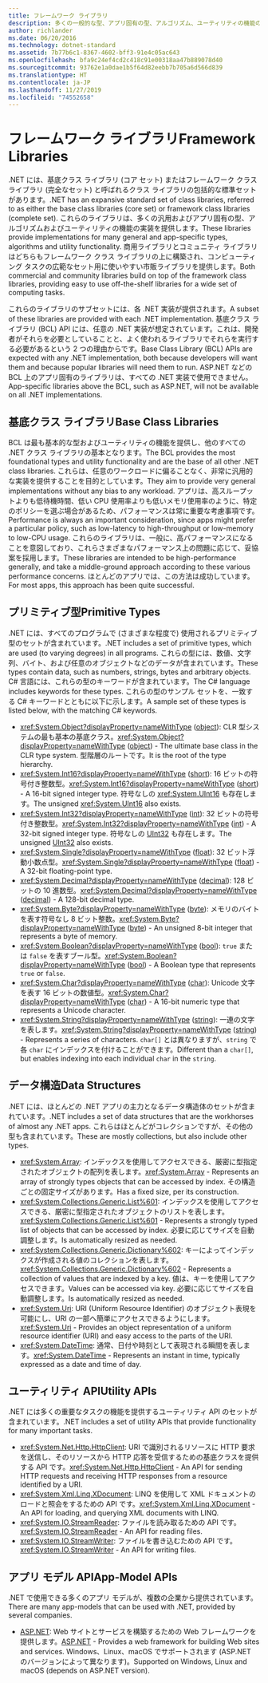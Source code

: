 ```yaml
---
title: フレームワーク ライブラリ
description: 多くの一般的な型、アプリ固有の型、アルゴリズム、ユーティリティの機能の実装を提供しているライブラリについて説明します。
author: richlander
ms.date: 06/20/2016
ms.technology: dotnet-standard
ms.assetid: 7b77b6c1-8367-4602-bff3-91e4c05ac643
ms.openlocfilehash: bfa9c24ef4cd2c418c91e00318aa47b889078d40
ms.sourcegitcommit: 93762e1a0dae1b5f64d82eebb7b705a6d566d839
ms.translationtype: HT
ms.contentlocale: ja-JP
ms.lasthandoff: 11/27/2019
ms.locfileid: "74552658"
---
```

# <a name="framework-libraries"></a><span data-ttu-id="37837-103">フレームワーク ライブラリ</span><span class="sxs-lookup"><span data-stu-id="37837-103">Framework Libraries</span></span>

<span data-ttu-id="37837-104">.NET には、基底クラス ライブラリ (コア セット) またはフレームワーク クラス ライブラリ (完全なセット) と呼ばれるクラス ライブラリの包括的な標準セットがあります。</span><span class="sxs-lookup"><span data-stu-id="37837-104">.NET has an expansive standard set of class libraries, referred to as either the base class libraries (core set) or framework class libraries (complete set).</span></span> <span data-ttu-id="37837-105">これらのライブラリは、多くの汎用およびアプリ固有の型、アルゴリズムおよびユーティリティの機能の実装を提供します。</span><span class="sxs-lookup"><span data-stu-id="37837-105">These libraries provide implementations for many general and app-specific types, algorithms and utility functionality.</span></span> <span data-ttu-id="37837-106">商用ライブラリとコミュニティ ライブラリはどちらもフレームワーク クラス ライブラリの上に構築され、コンピューティング タスクの広範なセット用に使いやすい市販ライブラリを提供します。</span><span class="sxs-lookup"><span data-stu-id="37837-106">Both commercial and community libraries build on top of the framework class libraries, providing easy to use off-the-shelf libraries for a wide set of computing tasks.</span></span>

<span data-ttu-id="37837-107">これらのライブラリのサブセットには、各 .NET 実装が提供されます。</span><span class="sxs-lookup"><span data-stu-id="37837-107">A subset of these libraries are provided with each .NET implementation.</span></span> <span data-ttu-id="37837-108">基底クラス ライブラリ (BCL) API には、任意の .NET 実装が想定されています。これは、開発者がそれらを必要としていることと、よく使われるライブラリでそれらを実行する必要があるという 2 つの理由からです。</span><span class="sxs-lookup"><span data-stu-id="37837-108">Base Class Library (BCL) APIs are expected with any .NET implementation, both because developers will want them and because popular libraries will need them to run.</span></span> <span data-ttu-id="37837-109">ASP.NET などの BCL 上のアプリ固有のライブラリは、すべての .NET 実装で使用できません。</span><span class="sxs-lookup"><span data-stu-id="37837-109">App-specific libraries above the BCL, such as ASP.NET, will not be available on all .NET implementations.</span></span>

## <a name="base-class-libraries"></a><span data-ttu-id="37837-110">基底クラス ライブラリ</span><span class="sxs-lookup"><span data-stu-id="37837-110">Base Class Libraries</span></span>

<span data-ttu-id="37837-111">BCL は最も基本的な型およびユーティリティの機能を提供し、他のすべての .NET クラス ライブラリの基本となります。</span><span class="sxs-lookup"><span data-stu-id="37837-111">The BCL provides the most foundational types and utility functionality and are the base of all other .NET class libraries.</span></span> <span data-ttu-id="37837-112">これらは、任意のワークロードに偏ることなく、非常に汎用的な実装を提供することを目的としています。</span><span class="sxs-lookup"><span data-stu-id="37837-112">They aim to provide very general implementations without any bias to any workload.</span></span> <span data-ttu-id="37837-113">アプリは、高スループットよりも低待機時間、低い CPU 使用率よりも低いメモリ使用率のように、特定のポリシーを選ぶ場合があるため、パフォーマンスは常に重要な考慮事項です。</span><span class="sxs-lookup"><span data-stu-id="37837-113">Performance is always an important consideration, since apps might prefer a particular policy, such as low-latency to high-throughput or low-memory to low-CPU usage.</span></span> <span data-ttu-id="37837-114">これらのライブラリは、一般に、高パフォーマンスになることを意図しており、これらさまざまなパフォーマンス上の問題に応じて、妥協案を採用します。</span><span class="sxs-lookup"><span data-stu-id="37837-114">These libraries are intended to be high-performance generally, and take a middle-ground approach according to these various performance concerns.</span></span> <span data-ttu-id="37837-115">ほとんどのアプリでは、この方法は成功しています。</span><span class="sxs-lookup"><span data-stu-id="37837-115">For most apps, this approach has been quite successful.</span></span>

## <a name="primitive-types"></a><span data-ttu-id="37837-116">プリミティブ型</span><span class="sxs-lookup"><span data-stu-id="37837-116">Primitive Types</span></span>

<span data-ttu-id="37837-117">.NET には、すべてのプログラムで (さまざまな程度で) 使用されるプリミティブ型のセットが含まれています。</span><span class="sxs-lookup"><span data-stu-id="37837-117">.NET includes a set of primitive types, which are used (to varying degrees) in all programs.</span></span> <span data-ttu-id="37837-118">これらの型には、数値、文字列、バイト、および任意のオブジェクトなどのデータが含まれています。</span><span class="sxs-lookup"><span data-stu-id="37837-118">These types contain data, such as numbers, strings, bytes and arbitrary objects.</span></span> <span data-ttu-id="37837-119">C# 言語には、これらの型のキーワードが含まれています。</span><span class="sxs-lookup"><span data-stu-id="37837-119">The C# language includes keywords for these types.</span></span> <span data-ttu-id="37837-120">これらの型のサンプル セットを、一致する C# キーワードとともに以下に示します。</span><span class="sxs-lookup"><span data-stu-id="37837-120">A sample set of these types is listed below, with the matching C# keywords.</span></span>

* <span data-ttu-id="37837-121"><xref:System.Object?displayProperty=nameWithType> ([object](../csharp/language-reference/builtin-types/reference-types.md#the-object-type)): CLR 型システムの最も基本の基底クラス。</span><span class="sxs-lookup"><span data-stu-id="37837-121"><xref:System.Object?displayProperty=nameWithType> ([object](../csharp/language-reference/builtin-types/reference-types.md#the-object-type)) - The ultimate base class in the CLR type system.</span></span> <span data-ttu-id="37837-122">型階層のルートです。</span><span class="sxs-lookup"><span data-stu-id="37837-122">It is the root of the type hierarchy.</span></span>
* <span data-ttu-id="37837-123"><xref:System.Int16?displayProperty=nameWithType> ([short](../csharp/language-reference/builtin-types/integral-numeric-types.md)): 16 ビットの符号付き整数型。</span><span class="sxs-lookup"><span data-stu-id="37837-123"><xref:System.Int16?displayProperty=nameWithType> ([short](../csharp/language-reference/builtin-types/integral-numeric-types.md)) - A 16-bit signed integer type.</span></span> <span data-ttu-id="37837-124">符号なしの <xref:System.UInt16> も存在します。</span><span class="sxs-lookup"><span data-stu-id="37837-124">The unsigned <xref:System.UInt16> also exists.</span></span>
* <span data-ttu-id="37837-125"><xref:System.Int32?displayProperty=nameWithType> ([int](../csharp/language-reference/builtin-types/integral-numeric-types.md)): 32 ビットの符号付き整数型。</span><span class="sxs-lookup"><span data-stu-id="37837-125"><xref:System.Int32?displayProperty=nameWithType> ([int](../csharp/language-reference/builtin-types/integral-numeric-types.md)) - A 32-bit signed integer type.</span></span> <span data-ttu-id="37837-126">符号なしの [UInt32](../csharp/language-reference/builtin-types/integral-numeric-types.md) も存在します。</span><span class="sxs-lookup"><span data-stu-id="37837-126">The unsigned [UInt32](../csharp/language-reference/builtin-types/integral-numeric-types.md) also exists.</span></span>
* <span data-ttu-id="37837-127"><xref:System.Single?displayProperty=nameWithType> ([float](../csharp/language-reference/builtin-types/floating-point-numeric-types.md)): 32 ビット浮動小数点型。</span><span class="sxs-lookup"><span data-stu-id="37837-127"><xref:System.Single?displayProperty=nameWithType> ([float](../csharp/language-reference/builtin-types/floating-point-numeric-types.md)) - A 32-bit floating-point type.</span></span>
* <span data-ttu-id="37837-128"><xref:System.Decimal?displayProperty=nameWithType> ([decimal](../csharp/language-reference/builtin-types/floating-point-numeric-types.md)): 128 ビットの 10 進数型。</span><span class="sxs-lookup"><span data-stu-id="37837-128"><xref:System.Decimal?displayProperty=nameWithType> ([decimal](../csharp/language-reference/builtin-types/floating-point-numeric-types.md)) - A 128-bit decimal type.</span></span>
* <span data-ttu-id="37837-129"><xref:System.Byte?displayProperty=nameWithType> ([byte](../csharp/language-reference/builtin-types/integral-numeric-types.md)): メモリのバイトを表す符号なし 8 ビット整数。</span><span class="sxs-lookup"><span data-stu-id="37837-129"><xref:System.Byte?displayProperty=nameWithType> ([byte](../csharp/language-reference/builtin-types/integral-numeric-types.md)) - An unsigned 8-bit integer that represents a byte of memory.</span></span>
* <span data-ttu-id="37837-130"><xref:System.Boolean?displayProperty=nameWithType> ([bool](../csharp/language-reference/builtin-types/bool.md)): `true` または `false` を表すブール型。</span><span class="sxs-lookup"><span data-stu-id="37837-130"><xref:System.Boolean?displayProperty=nameWithType> ([bool](../csharp/language-reference/builtin-types/bool.md)) - A Boolean type that represents `true` or `false`.</span></span>
* <span data-ttu-id="37837-131"><xref:System.Char?displayProperty=nameWithType> ([char](../csharp/language-reference/builtin-types/char.md)): Unicode 文字を表す 16 ビットの数値型。</span><span class="sxs-lookup"><span data-stu-id="37837-131"><xref:System.Char?displayProperty=nameWithType> ([char](../csharp/language-reference/builtin-types/char.md)) - A 16-bit numeric type that represents a Unicode character.</span></span>
* <span data-ttu-id="37837-132"><xref:System.String?displayProperty=nameWithType> ([string](../csharp/language-reference/builtin-types/reference-types.md#the-string-type)): 一連の文字を表します。</span><span class="sxs-lookup"><span data-stu-id="37837-132"><xref:System.String?displayProperty=nameWithType> ([string](../csharp/language-reference/builtin-types/reference-types.md#the-string-type)) - Represents a series of characters.</span></span> <span data-ttu-id="37837-133">`char[]` とは異なりますが、`string` で各 `char` にインデックスを付けることができます。</span><span class="sxs-lookup"><span data-stu-id="37837-133">Different than a `char[]`, but enables indexing into each individual `char` in the `string`.</span></span>

## <a name="data-structures"></a><span data-ttu-id="37837-134">データ構造</span><span class="sxs-lookup"><span data-stu-id="37837-134">Data Structures</span></span>

<span data-ttu-id="37837-135">.NET には、ほとんどの .NET アプリの主力となるデータ構造体のセットが含まれています。</span><span class="sxs-lookup"><span data-stu-id="37837-135">.NET includes a set of data structures that are the workhorses of almost any .NET apps.</span></span> <span data-ttu-id="37837-136">これらはほとんどがコレクションですが、その他の型も含まれています。</span><span class="sxs-lookup"><span data-stu-id="37837-136">These are mostly collections, but also include other types.</span></span>

* <span data-ttu-id="37837-137"><xref:System.Array>: インデックスを使用してアクセスできる、厳密に型指定されたオブジェクトの配列を表します。</span><span class="sxs-lookup"><span data-stu-id="37837-137"><xref:System.Array> - Represents an array of strongly types objects that can be accessed by index.</span></span> <span data-ttu-id="37837-138">その構造ごとの固定サイズがあります。</span><span class="sxs-lookup"><span data-stu-id="37837-138">Has a fixed size, per its construction.</span></span>
* <span data-ttu-id="37837-139"><xref:System.Collections.Generic.List%601>: インデックスを使用してアクセスできる、厳密に型指定されたオブジェクトのリストを表します。</span><span class="sxs-lookup"><span data-stu-id="37837-139"><xref:System.Collections.Generic.List%601> - Represents a strongly typed list of objects that can be accessed by index.</span></span> <span data-ttu-id="37837-140">必要に応じてサイズを自動調整します。</span><span class="sxs-lookup"><span data-stu-id="37837-140">Is automatically resized as needed.</span></span>
* <span data-ttu-id="37837-141"><xref:System.Collections.Generic.Dictionary%602>: キーによってインデックスが作成される値のコレクションを表します。</span><span class="sxs-lookup"><span data-stu-id="37837-141"><xref:System.Collections.Generic.Dictionary%602> - Represents a collection of values that are indexed by a key.</span></span> <span data-ttu-id="37837-142">値は、キーを使用してアクセスできます。</span><span class="sxs-lookup"><span data-stu-id="37837-142">Values can be accessed via key.</span></span> <span data-ttu-id="37837-143">必要に応じてサイズを自動調整します。</span><span class="sxs-lookup"><span data-stu-id="37837-143">Is automatically resized as needed.</span></span>
* <span data-ttu-id="37837-144"><xref:System.Uri>: URI (Uniform Resource Identifier) のオブジェクト表現を可能にし、URI の一部へ簡単にアクセスできるようにします。</span><span class="sxs-lookup"><span data-stu-id="37837-144"><xref:System.Uri> - Provides an object representation of a uniform resource identifier (URI) and easy access to the parts of the URI.</span></span>
* <span data-ttu-id="37837-145"><xref:System.DateTime>: 通常、日付や時刻として表現される瞬間を表します。</span><span class="sxs-lookup"><span data-stu-id="37837-145"><xref:System.DateTime> - Represents an instant in time, typically expressed as a date and time of day.</span></span>

## <a name="utility-apis"></a><span data-ttu-id="37837-146">ユーティリティ API</span><span class="sxs-lookup"><span data-stu-id="37837-146">Utility APIs</span></span>

<span data-ttu-id="37837-147">.NET には多くの重要なタスクの機能を提供するユーティリティ API のセットが含まれています。</span><span class="sxs-lookup"><span data-stu-id="37837-147">.NET includes a set of utility APIs that provide functionality for many important tasks.</span></span>

* <span data-ttu-id="37837-148"><xref:System.Net.Http.HttpClient>: URI で識別されるリソースに HTTP 要求を送信し、そのリソースから HTTP 応答を受信するための基底クラスを提供する API です。</span><span class="sxs-lookup"><span data-stu-id="37837-148"><xref:System.Net.Http.HttpClient> - An API for sending HTTP requests and receiving HTTP responses from a resource identified by a URI.</span></span>
* <span data-ttu-id="37837-149"><xref:System.Xml.Linq.XDocument>: LINQ を使用して XML ドキュメントのロードと照会をするための API です。</span><span class="sxs-lookup"><span data-stu-id="37837-149"><xref:System.Xml.Linq.XDocument> - An API for loading, and querying XML documents with LINQ.</span></span>
* <span data-ttu-id="37837-150"><xref:System.IO.StreamReader>: ファイルを読み取るための API です。</span><span class="sxs-lookup"><span data-stu-id="37837-150"><xref:System.IO.StreamReader> - An API for reading files.</span></span> 
* <span data-ttu-id="37837-151"><xref:System.IO.StreamWriter>: ファイルを書き込むための API です。</span><span class="sxs-lookup"><span data-stu-id="37837-151"><xref:System.IO.StreamWriter> - An API for writing files.</span></span>

## <a name="app-model-apis"></a><span data-ttu-id="37837-152">アプリ モデル API</span><span class="sxs-lookup"><span data-stu-id="37837-152">App-Model APIs</span></span>

<span data-ttu-id="37837-153">.NET で使用できる多くのアプリ モデルが、複数の企業から提供されています。</span><span class="sxs-lookup"><span data-stu-id="37837-153">There are many app-models that can be used with .NET, provided by several companies.</span></span>

* <span data-ttu-id="37837-154">[ASP.NET](https://www.asp.net): Web サイトとサービスを構築するための Web フレームワークを提供します。</span><span class="sxs-lookup"><span data-stu-id="37837-154">[ASP.NET](https://www.asp.net) - Provides a web framework for building Web sites and services.</span></span> <span data-ttu-id="37837-155">Windows、Linux、macOS でサポートされます (ASP.NET のバージョンによって異なります)。</span><span class="sxs-lookup"><span data-stu-id="37837-155">Supported on Windows, Linux and macOS (depends on ASP.NET version).</span></span>
